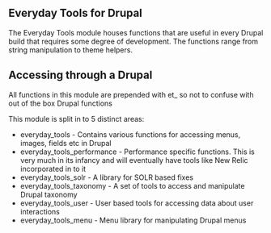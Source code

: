 Everyday Tools for Drupal
--------------------------

The Everyday Tools module houses functions that are useful in every Drupal build that requires
some degree of development. The functions range from string manipulation to theme helpers.

Accessing through a Drupal
--------------------------

All functions in this module are prepended with et_ so not to confuse with out of the box
Drupal functions

This module is split in to 5 distinct areas:

- everyday_tools - Contains various functions for accessing menus, images, fields etc in Drupal
- everyday_tools_performance - Performance specific functions. This is very much in its infancy and will eventually have tools like New Relic incorporated in to it
- everyday_tools_solr - A library for SOLR based fixes
- everyday_tools_taxonomy - A set of tools to access and manipulate Drupal taxonomy
- everyday_tools_user - User based tools for accessing data about user interactions
- everyday_tools_menu - Menu library for manipulating Drupal menus

